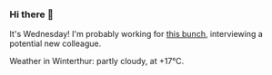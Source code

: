 ### Hi there :wave:

It's Wednesday! I'm probably working for [this bunch](https://github.com/kohofinancial), interviewing a potential new colleague.

Weather in Winterthur: partly cloudy, at +17°C.
